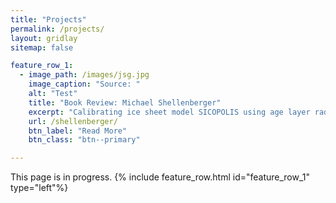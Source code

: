 ```yaml
---
title: "Projects"
permalink: /projects/
layout: gridlay
sitemap: false

feature_row_1:
  - image_path: /images/jsg.jpg
    image_caption: "Source: "
    alt: "Test"
    title: "Book Review: Michael Shellenberger"
    excerpt: "Calibrating ice sheet model SICOPOLIS using age layer radar data in order to project the future impact on sea level accurately."
    url: /shellenberger/
    btn_label: "Read More"
    btn_class: "btn--primary"

---
```

This page is in progress.
{% include feature_row.html id="feature_row_1" type="left"%}

